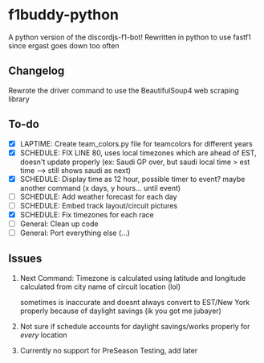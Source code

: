 # f1buddy-python

A python version of the discordjs-f1-bot! 
Rewritten in python to use fastf1 since ergast goes down too often

## Changelog

Rewrote the driver command to use the BeautifulSoup4 web scraping library


## To-do
- [x] LAPTIME: Create team_colors.py file for teamcolors for different years
- [x] SCHEDULE: FIX LINE 80, uses local timezones which are ahead of EST, doesn't update properly (ex: Saudi GP over, but saudi local time > est time --> still shows saudi as next)
- [x] SCHEDULE: Display time as 12 hour, possible timer to event? maybe another command (x days, y hours... until event)
- [ ] SCHEDULE: Add weather forecast for each day
- [ ] SCHEDULE: Embed track layout/circuit pictures
- [x] SCHEDULE: Fix timezones for each race
- [ ] General: Clean up code
- [ ] General: Port everything else (...)
## Issues

1.  Next Command: Timezone is calculated using latitude and longitude calculated from city name of circuit location (lol)

    sometimes is inaccurate and doesnt always convert to EST/New York properly because of daylight savings (ik you got me jubayer)

2. Not sure if schedule accounts for daylight savings/works properly for *every* location

3. Currently no support for PreSeason Testing, add later

